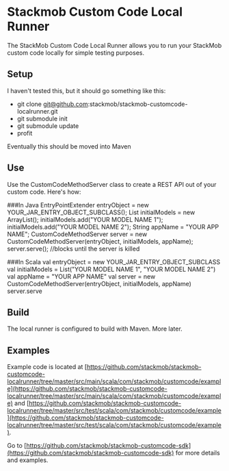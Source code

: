 # Stackmob Custom Code Local Runner

The StackMob Custom Code Local Runner allows you to run your StackMob custom code locally for simple testing purposes.

## Setup

I haven't tested this, but it should go something like this:

* git clone git@github.com:stackmob/stackmob-customcode-localrunner.git
* git submodule init
* git submodule update
* profit

Eventually this should be moved into Maven

## Use

Use the CustomCodeMethodServer class to create a REST API out of your custom code. Here's how:

###In Java
    EntryPointExtender entryObject = new YOUR_JAR_ENTRY_OBJECT_SUBCLASS();
    List<String> initialModels = new ArrayList<String>();
    initialModels.add("YOUR MODEL NAME 1");
    initialModels.add("YOUR MODEL NAME 2");
    String appName = "YOUR APP NAME";
    CustomCodeMethodServer server = new CustomCodeMethodServer(entryObject, initialModels, appName);
    server.serve(); //blocks until the server is killed


###In Scala
    val entryObject = new YOUR_JAR_ENTRY_OBJECT_SUBCLASS
    val initialModels = List("YOUR MODEL NAME 1", "YOUR MODEL NAME 2")
    val appName = "YOUR APP NAME"
    val server = new CustomCodeMethodServer(entryObject, initialModels, appName)
    server.serve


## Build

The local runner is configured to build with Maven. More later.

## Examples

Example code is located at [https://github.com/stackmob/stackmob-customcode-localrunner/tree/master/src/main/scala/com/stackmob/customcode/example](https://github.com/stackmob/stackmob-customcode-localrunner/tree/master/src/main/scala/com/stackmob/customcode/example)
and [https://github.com/stackmob/stackmob-customcode-localrunner/tree/master/src/test/scala/com/stackmob/customcode/example](https://github.com/stackmob/stackmob-customcode-localrunner/tree/master/src/test/scala/com/stackmob/customcode/example).

Go to [https://github.com/stackmob/stackmob-customcode-sdk](https://github.com/stackmob/stackmob-customcode-sdk) for more details and  examples.
